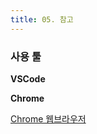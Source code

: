 ```yaml
---
title: 05. 참고
---
```


### 사용 툴

**VSCode**

[](https://code.visualstudio.com/download)

**Chrome**

[Chrome 웹브라우저](https://www.google.com/intl/ko_kr/chrome/)